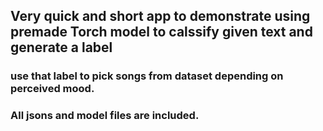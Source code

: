 ## Very quick and short app to demonstrate using premade Torch model to calssify given text and generate a label
### use that label to pick songs from dataset depending on perceived mood. 
### All jsons and model files are included.
